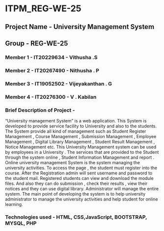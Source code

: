 # ITPM_REG-WE-25
## Project Name - University  Management System

## Group - REG-WE-25

### Member 1 - IT20229634 - Vithusha .S
### Member 2 - IT20267490 -	Nithusha . P
### Member 3 - IT19052502	- Vijeyakanthan . G
### Member 4 - IT20276300 -	V . Kabilan

### Brief Description of Project -

“University management System” is a web application. This System is developed to provide service facility to University and also to the students. The System provide all kind of management such as Student Register Management , Course Management , Submission Management , Employee Management , Digital Library Management , Student Result Management , Notice Management etc. This University Management system can be used by employees in a University . The services that are provided to the Student through the system online , Student Information Management  and report . Online university management System is the system managing the university activities. To access the page , the student must register into the course. After the Registration admin will sent  username and password  to the student mail. Registered students can view and download the module files. And also they can do submission , check their results , view their notices and they can use digital library. Administrator will manage the entire system. The main point of developing the system is to help university administrator to manage the university activities and help student for online learning.


### Technologies used - HTML, CSS,JavaScript, BOOTSTRAP, MYSQL, PHP
